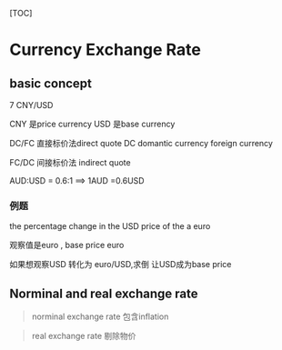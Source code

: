 [TOC]



# Currency Exchange Rate

## basic concept

7 CNY/USD    

CNY 是price currency  USD 是base currency 

DC/FC  直接标价法direct quote    DC domantic currency  foreign currency  

FC/DC  间接标价法   indirect quote 

AUD:USD = 0.6:1  ==> 1AUD =0.6USD 

### 例题

the percentage change in the USD price of the a euro 

观察值是euro  , base price euro

如果想观察USD 转化为 euro/USD,求倒  让USD成为base price 

## Norminal and real exchange rate

> norminal exchange rate 包含inflation



> real exchange rate 剔除物价 







